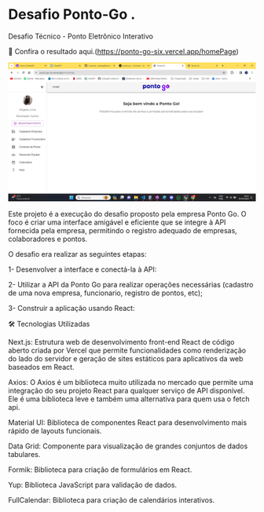 # Desafio Ponto-Go .


Desafio Técnico - Ponto Eletrônico Interativo

🔗 Confira o resultado aqui.(https://ponto-go-six.vercel.app/homePage)

![Previsão Metereológica](https://github.com/Julianagft/ponto-go/blob/main/public/images/README.png)


Este projeto é a execução do desafio proposto pela empresa Ponto Go. O foco é criar uma interface amigável e eficiente que se integre à API fornecida pela empresa, permitindo o registro adequado de empresas, colaboradores e pontos.

O desafio era realizar as seguintes etapas:

1- Desenvolver a interface e conectá-la à API:

2- Utilizar a API da Ponto Go para realizar operações necessárias (cadastro de uma nova empresa, funcionario, registro de pontos, etc);

3- Construir a aplicação usando React:

🛠️ Tecnologias Utilizadas

Next.js: Estrutura web de desenvolvimento front-end React de código aberto criada por Vercel que permite funcionalidades como renderização do lado do servidor e geração de sites estáticos para aplicativos da web baseados em React.

Axios: O Axios é um biblioteca muito utilizada no mercado que permite uma integração do seu projeto React para qualquer serviço de API disponível. Ele é uma biblioteca leve e também uma alternativa para quem usa o fetch api.

Material UI: Biblioteca de componentes React para desenvolvimento mais rápido de layouts funcionais.

Data Grid: Componente para visualização de grandes conjuntos de dados tabulares.

Formik: Biblioteca para criação de formulários em React.

Yup: Biblioteca JavaScript para validação de dados.

FullCalendar: Biblioteca para criação de calendários interativos.


